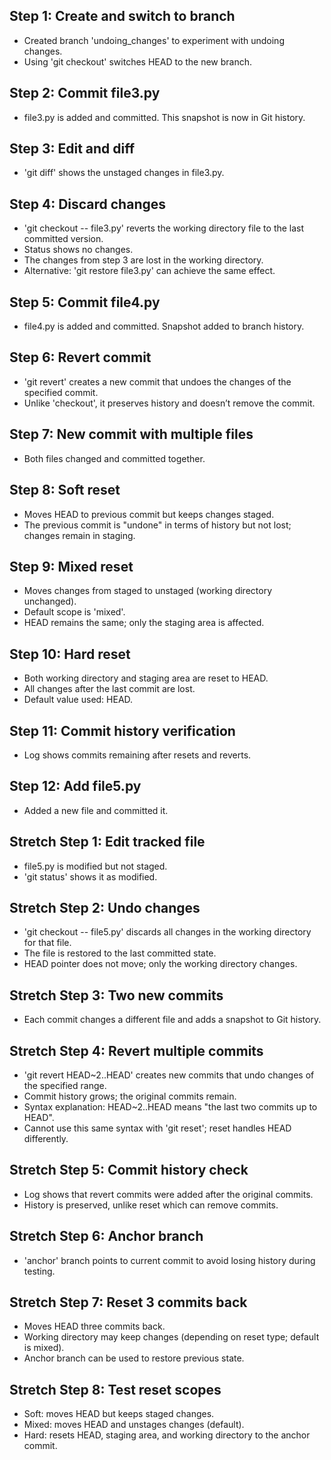 ## Step 1: Create and switch to branch
- Created branch 'undoing_changes' to experiment with undoing changes.
- Using 'git checkout' switches HEAD to the new branch.

## Step 2: Commit file3.py
- file3.py is added and committed. This snapshot is now in Git history.

## Step 3: Edit and diff
- 'git diff' shows the unstaged changes in file3.py.

## Step 4: Discard changes
- 'git checkout -- file3.py' reverts the working directory file to the last committed version.
- Status shows no changes.
- The changes from step 3 are lost in the working directory.
- Alternative: 'git restore file3.py' can achieve the same effect.

## Step 5: Commit file4.py
- file4.py is added and committed. Snapshot added to branch history.

## Step 6: Revert commit
- 'git revert' creates a new commit that undoes the changes of the specified commit.
- Unlike 'checkout', it preserves history and doesn’t remove the commit.

## Step 7: New commit with multiple files
- Both files changed and committed together.

## Step 8: Soft reset
- Moves HEAD to previous commit but keeps changes staged.
- The previous commit is "undone" in terms of history but not lost; changes remain in staging.

## Step 9: Mixed reset
- Moves changes from staged to unstaged (working directory unchanged).
- Default scope is 'mixed'.
- HEAD remains the same; only the staging area is affected.

## Step 10: Hard reset
- Both working directory and staging area are reset to HEAD.
- All changes after the last commit are lost.
- Default value used: HEAD.

## Step 11: Commit history verification
- Log shows commits remaining after resets and reverts.

## Step 12: Add file5.py
- Added a new file and committed it.

## Stretch Step 1: Edit tracked file
- file5.py is modified but not staged.
- 'git status' shows it as modified.

## Stretch Step 2: Undo changes
- 'git checkout -- file5.py' discards all changes in the working directory for that file.
- The file is restored to the last committed state.
- HEAD pointer does not move; only the working directory changes.

## Stretch Step 3: Two new commits
- Each commit changes a different file and adds a snapshot to Git history.

## Stretch Step 4: Revert multiple commits
- 'git revert HEAD~2..HEAD' creates new commits that undo changes of the specified range.
- Commit history grows; the original commits remain.
- Syntax explanation: HEAD~2..HEAD means "the last two commits up to HEAD".
- Cannot use this same syntax with 'git reset'; reset handles HEAD differently.

## Stretch Step 5: Commit history check
- Log shows that revert commits were added after the original commits.
- History is preserved, unlike reset which can remove commits.

## Stretch Step 6: Anchor branch
- 'anchor' branch points to current commit to avoid losing history during testing.

## Stretch Step 7: Reset 3 commits back
- Moves HEAD three commits back.
- Working directory may keep changes (depending on reset type; default is mixed).
- Anchor branch can be used to restore previous state.

## Stretch Step 8: Test reset scopes
- Soft: moves HEAD but keeps staged changes.
- Mixed: moves HEAD and unstages changes (default).
- Hard: resets HEAD, staging area, and working directory to the anchor commit.
